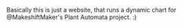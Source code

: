 Basically this is just a website, that runs a dynamic chart for @MakeshiftMaker's Plant Automata project. :)
